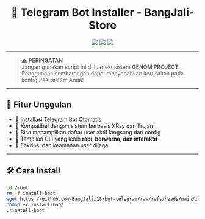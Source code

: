 <h1 align="center">
🚀 Telegram Bot Installer - BangJali-Store
</h1>

<p align="center">
  <img src="https://img.shields.io/badge/version-v2.0-blue?style=flat-square" />
  <img src="https://img.shields.io/badge/status-stable-brightgreen?style=flat-square" />
  <img src="https://img.shields.io/badge/compatibility-XRay%20Config-orange?style=flat-square" />
</p>

---

> ⚠️ **PERINGATAN**  
> Jangan gunakan script ini di luar ekosistem **GENOM PROJECT**.  
> Penggunaan sembarangan dapat menyebabkan kerusakan pada konfigurasi sistem Anda!

---

## 🌟 Fitur Unggulan

- 🎯 Installasi Telegram Bot Otomatis
- 📡 Kompatibel dengan sistem berbasis XRay dan Trojan
- 💬 Bisa menampilkan daftar user aktif langsung dari config
- 🌈 Tampilan CLI yang lebih **rapi, berwarna, dan interaktif**
- 🔐 Enkripsi dan keamanan user dijaga

---

## 🛠️ Cara Install

```bash
cd /root
rm -f install-boot
wget https://github.com/BangJalii18/bot-telegram/raw/refs/heads/main/install-boot
chmod +x install-boot
./install-boot
